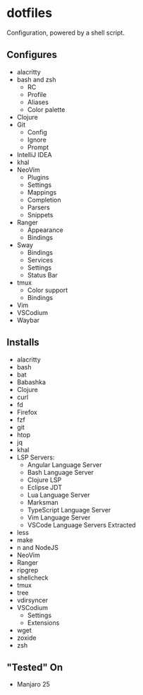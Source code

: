 # dotfiles

Configuration, powered by a shell script.

## Configures

- alacritty
- bash and zsh
    - RC
    - Profile
    - Aliases
    - Color palette
- Clojure
- Git
    - Config
    - Ignore
    - Prompt
- IntelliJ IDEA
- khal
- NeoVim
    - Plugins
    - Settings
    - Mappings
    - Completion
    - Parsers
    - Snippets
- Ranger
    - Appearance
    - Bindings
- Sway
    - Bindings
    - Services
    - Settings
    - Status Bar
- tmux
    - Color support
    - Bindings
- Vim
- VSCodium
- Waybar


## Installs

- alacritty
- bash
- bat
- Babashka
- Clojure
- curl
- fd
- Firefox
- fzf
- git
- htop
- jq
- khal
- LSP Servers:
    - Angular Language Server
    - Bash Language Server
    - Clojure LSP
    - Eclipse JDT
    - Lua Language Server
    - Marksman
    - TypeScript Language Server
    - Vim Language Server
    - VSCode Language Servers Extracted
- less
- make
- n and NodeJS
- NeoVim
- Ranger
- ripgrep
- shellcheck
- tmux
- tree
- vdirsyncer
- VSCodium
    - Settings
    - Extensions
- wget
- zoxide
- zsh


## "Tested" On

- Manjaro 25
